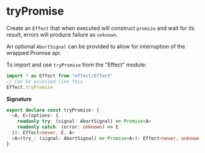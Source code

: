 # tryPromise

Create an `Effect` that when executed will construct `promise` and wait for
its result, errors will produce failure as `unknown`.

An optional `AbortSignal` can be provided to allow for interruption of the
wrapped Promise api.

To import and use `tryPromise` from the "Effect" module:

```ts
import * as Effect from "effect/Effect"
// Can be accessed like this
Effect.tryPromise
```

**Signature**

```ts
export declare const tryPromise: {
  <A, E>(options: {
    readonly try: (signal: AbortSignal) => Promise<A>
    readonly catch: (error: unknown) => E
  }): Effect<never, E, A>
  <A>(try_: (signal: AbortSignal) => Promise<A>): Effect<never, unknown, A>
}
```
